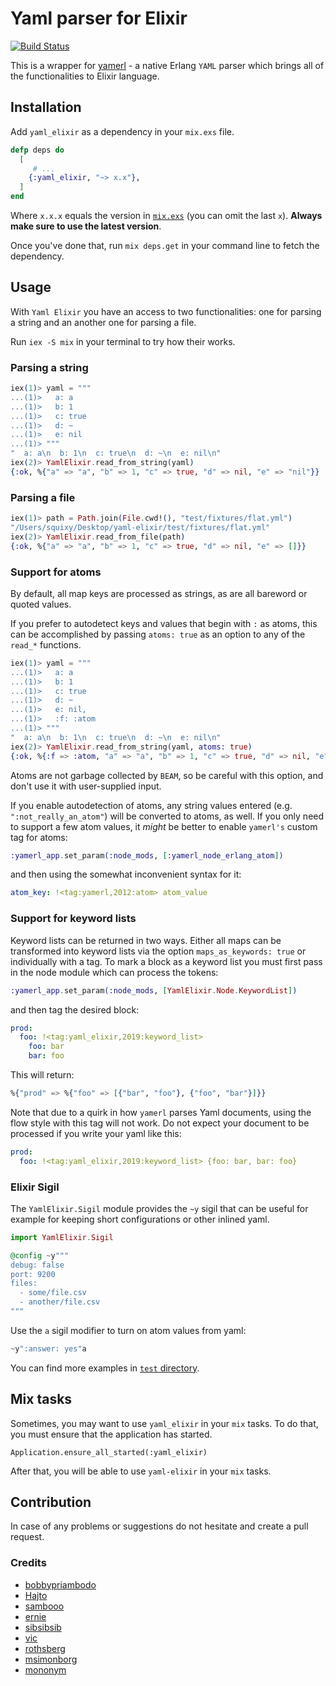 # Yaml parser for Elixir

[![Build Status](https://travis-ci.org/KamilLelonek/yaml-elixir.svg)](https://travis-ci.org/KamilLelonek/yaml-elixir)

This is a wrapper for [yamerl](https://github.com/yakaz/yamerl) - a native Erlang `YAML` parser which brings all of the functionalities to Elixir language.

## Installation

Add `yaml_elixir` as a dependency in your `mix.exs` file.

```elixir
defp deps do
  [
     # ...
    {:yaml_elixir, "~> x.x"},
  ]
end
```

Where `x.x.x` equals the version in [`mix.exs`](mix.exs) (you can omit the last `x`). **Always make sure to use the latest version**.

Once you've done that, run `mix deps.get` in your command line to fetch the dependency.

## Usage

With `Yaml Elixir` you have an access to two functionalities: one for parsing a string and an another one for parsing a file.

Run `iex -S mix` in your terminal to try how their works.

### Parsing a string

```elixir
iex(1)> yaml = """
...(1)>   a: a
...(1)>   b: 1
...(1)>   c: true
...(1)>   d: ~
...(1)>   e: nil
...(1)> """
"  a: a\n  b: 1\n  c: true\n  d: ~\n  e: nil\n"
iex(2)> YamlElixir.read_from_string(yaml)
{:ok, %{"a" => "a", "b" => 1, "c" => true, "d" => nil, "e" => "nil"}}
```

### Parsing a file

```elixir
iex(1)> path = Path.join(File.cwd!(), "test/fixtures/flat.yml")
"/Users/squixy/Desktop/yaml-elixir/test/fixtures/flat.yml"
iex(2)> YamlElixir.read_from_file(path)
{:ok, %{"a" => "a", "b" => 1, "c" => true, "d" => nil, "e" => []}}
```

### Support for atoms

By default, all map keys are processed as strings, as are all bareword or quoted
values.

If you prefer to autodetect keys and values that begin with `:` as atoms, this can be accomplished by passing `atoms: true` as an option to any of the `read_*` functions.

```elixir
iex(1)> yaml = """
...(1)>   a: a
...(1)>   b: 1
...(1)>   c: true
...(1)>   d: ~
...(1)>   e: nil,
...(1)>   :f: :atom
...(1)> """
"  a: a\n  b: 1\n  c: true\n  d: ~\n  e: nil\n"
iex(2)> YamlElixir.read_from_string(yaml, atoms: true)
{:ok, %{:f => :atom, "a" => "a", "b" => 1, "c" => true, "d" => nil, "e" => "nil"}}
```

Atoms are not garbage collected by `BEAM`, so be careful with this option, and
don't use it with user-supplied input.

If you enable autodetection of atoms, any string values entered (e.g. `":not_really_an_atom"`) will be converted to atoms, as well. If you only need to support a few atom values, it _might_ be better to enable `yamerl's` custom tag for atoms:

```elixir
:yamerl_app.set_param(:node_mods, [:yamerl_node_erlang_atom])
```

and then using the somewhat inconvenient syntax for it:

```yaml
atom_key: !<tag:yamerl,2012:atom> atom_value
```

### Support for keyword lists

Keyword lists can be returned in two ways. Either all maps can be transformed into keyword
lists via the option `maps_as_keywords: true` or individually with a tag. To mark a block
as a keyword list you must first pass in the node module which can process the tokens:

```elixir
:yamerl_app.set_param(:node_mods, [YamlElixir.Node.KeywordList])
```

and then tag the desired block:

```yaml
prod:
  foo: !<tag:yaml_elixir,2019:keyword_list>
    foo: bar
    bar: foo
```

This will return:

```elixir
%{"prod" => %{"foo" => [{"bar", "foo"}, {"foo", "bar"}]}}
```

Note that due to a quirk in how `yamerl` parses Yaml documents, using the flow style with
this tag will not work. Do not expect your document to be processed if you write your
yaml like this:

```yaml
prod:
  foo: !<tag:yaml_elixir,2019:keyword_list> {foo: bar, bar: foo}
```

### Elixir Sigil

The `YamlElixir.Sigil` module provides the `~y` sigil that can be useful for example for keeping short configurations or other inlined yaml.

```elixir
import YamlElixir.Sigil

@config ~y"""
debug: false
port: 9200
files:
  - some/file.csv
  - another/file.csv
"""
```

Use the `a` sigil modifier to turn on atom values from yaml:

```elixir
~y":answer: yes"a
```

You can find more examples in [`test` directory](https://github.com/KamilLelonek/yaml-elixir/blob/master/test/yaml_elixir_test.exs).

## Mix tasks

Sometimes, you may want to use `yaml_elixir` in your `mix` tasks. To do that, you must ensure that the application has started.

    Application.ensure_all_started(:yaml_elixir)

After that, you will be able to use `yaml-elixir` in your `mix` tasks.

## Contribution

In case of any problems or suggestions do not hesitate and create a pull request.

### Credits

- [bobbypriambodo](https://github.com/bobbypriambodo)
- [Hajto](https://github.com/Hajto)
- [sambooo](https://github.com/sambooo)
- [ernie](https://github.com/ernie)
- [sibsibsib](https://github.com/sibsibsib)
- [vic](https://github.com/vic)
- [rothsberg](https://github.com/rothsberg)
- [msimonborg](https://github.com/msimonborg)
- [mononym](https://github.com/mononym)

